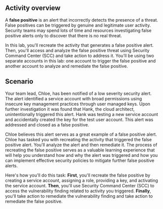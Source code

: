 ## Activity overview

A **false positive** is an alert that incorrectly detects the presence of a threat. False positives can be triggered by genuine and legitimate user activity. Security teams may spend lots of time and resources investigating false positive alerts only to discover that there is no real threat.

In this lab, you'll recreate the activity that generates a false positive alert. Then, you'll access and analyze the false positive threat using Security Command Center (SCC) and take action to address it. You'll be using two separate accounts in this lab: one account to trigger the false positive and another account to analyze and remediate the false positive.

## Scenario

Your team lead, Chloe, has been notified of a low severity security alert. The alert identified a service account with broad permissions using insecure key management practices through user managed keys. Upon further investigation it was found that Hank, the cloud architect, unintentionally triggered this alert. Hank was testing a new service account and accidentally created the key for the test user account. This alert was addressed and closed as a false positive.

Chloe believes this alert serves as a great example of a false positive alert. Chloe has tasked you with recreating the activity that triggered the false positive alert. You'll analyze the alert and then remediate it. The process of recreating the false positive serves as a valuable learning experience that will help you understand how and why the alert was triggered and how you can implement effective security policies to mitigate further false positive alerts.

Here's how you'll do this task: **First**, you'll recreate the false positive by creating a service account, assigning a role, providing a key, and activating the service account. **Then**, you'll use Security Command Center (SCC) to access the vulnerability finding related to activity you triggered. **Finally**, you'll take action to remediate the vulnerability finding and take action to remediate the false positive.
